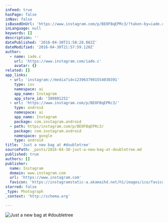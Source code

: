 ```yaml
---
inFeed: true
hasPage: false
inNav: false
isBasedOnUrl: 'https://www.instagram.com/p/BE0FBqEPRc3/?taken-by=iade.c'
inLanguage: null
keywords: []
description: ''
datePublished: '2016-04-30T21:58:28.062Z'
dateModified: '2016-04-30T21:57:59.120Z'
author:
  - name: iade.c
    url: 'https://www.instagram.com/iade.c'
    avatar: {}
related: []
app_links:
  - url: 'instagram://media?id=1239637901554030391'
    type: ios
    namespace: ai
    app_name: Instagram
    app_store_id: '389801252'
  - url: 'https://www.instagram.com/p/BE0FBqEPRc3/'
    type: android
    namespace: ai
    app_name: Instagram
    package: com.instagram.android
  - path: https/instagram.com/p/BE0FBqEPRc3/
    package: com.instagram.android
    namespace: google
    type: android
title: 'Just a new bag at #doubletree'
sourcePath: _posts/2016-04-30-just-a-new-bag-at-doubletree.md
published: true
authors: []
publisher:
  name: Instagram
  domain: www.instagram.com
  url: 'https://www.instagram.com'
  favicon: 'https://instagramstatic-a.akamaihd.net/h1/images/ico/favicon.ico/7cdab0872b15.ico'
starred: false
_type: Photograph
_context: 'http://schema.org'

---
```

![Just a new bag at #doubletree](https://scontent.cdninstagram.com/t51.2885-15/s640x640/sh0.08/e35/13108782_857547271021532_1076148759_n.jpg?ig_cache_key=MTIzOTYzNzkwMTU1NDAzMDM5MQ%3D%3D.2)